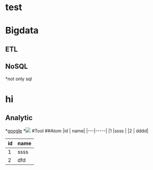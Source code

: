 # test

# Bigdata
## ETL
## NoSQL
*not only sql

<html><h1>hi</h1></html>

## Analytic
*[google](http://google.com)
*![](http://finfra.com/f/f.png)
#Tool
##Atom
|id | name|
|---|-----|
|1  |ssss |
|2  | dddd|


|id  |name|
|----|----|
|1   |ssss|
|2   |dfd |
